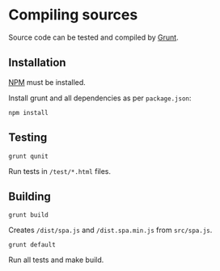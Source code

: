 # Compiling sources

Source code can be tested and compiled by [Grunt](http://gruntjs.com/).

## Installation

[NPM](https://www.npmjs.com/) must be installed.

Install grunt and all dependencies as per `package.json`:

```
npm install
```

## Testing

```
grunt qunit
```

Run tests in `/test/*.html` files.

## Building

```
grunt build
```

Creates `/dist/spa.js` and `/dist.spa.min.js` from `src/spa.js`.

```
grunt default
```

Run all tests and make build.
